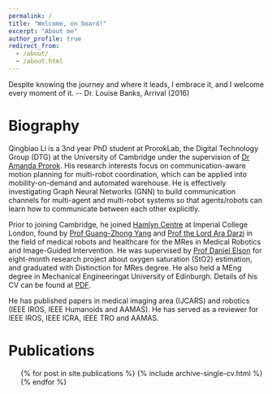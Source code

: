 ```yaml
---
permalink: /
title: "Welcome, on board!"
excerpt: "About me"
author_profile: true
redirect_from: 
  - /about/
  - /about.html
---
```





 Despite knowing the journey and where it leads, I embrace it, and I welcome every moment of it. 
 											-- Dr. Louise Banks, Arrival (2016)






Biography
======
Qingbiao Li is a 3nd year PhD student at ProrokLab, the Digital Technology Group (DTG) at the University of Cambridge under the supervision of [Dr Amanda Prorok](https://www.proroklab.org/). His research interests focus on communication-aware motion planning for multi-robot coordination, which can be applied into mobility-on-demand and automated warehouse. He is effectively investigating Graph Neural Networks (GNN) to build communication channels for multi-agent and multi-robot systems so that agents/robots can learn how to communicate between each other explicitly. 

Prior to joining Cambridge,  he joined [Hamlyn Centre](https://www.imperial.ac.uk/hamlyn-centre/) at Imperial College London, found by [Prof Guang-Zhong Yang](https://ieeexplore.ieee.org/author/37276270800) and [Prof the Lord Ara Darzi](https://www.imperial.ac.uk/people/a.darzi) in the field of medical robots and healthcare for  the MRes in Medical Robotics and Image-Guided Intervention. He was supervised by [Prof Daniel Elson](https://www.imperial.ac.uk/people/daniel.elson) for eight-month research project about oxygen saturation (StO2) estimation, and graduated with Distinction for MRes degree. He also held a MEng  degree  in  Mechanical  Engineeringat  University of Edinburgh. Details of his CV can be found at [PDF](./files/CV_QingbiaoLi.pdf).


He has published papers in medical imaging area (IJCARS) and robotics (IEEE IROS, IEEE Humanoids and AAMAS). He has served as a reviewer for IEEE IROS, IEEE ICRA, IEEE TRO and AAMAS.





Publications
======
  <ul>{% for post in site.publications %}
    {% include archive-single-cv.html %}
  {% endfor %}</ul>